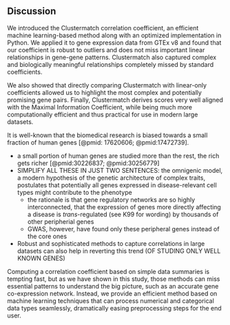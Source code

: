 ## Discussion

We introduced the Clustermatch correlation coefficient, an efficient machine learning-based method along with an optimized implementation in Python.
We applied it to gene expression data from GTEx v8 and found that our coefficient is robust to outliers and does not miss important linear relationships in gene-gene patterns.
Clustermatch also captured complex and biologically meaningful relationships completely missed by standard coefficients.
<!-- TODO: something about GIANT results? -->
We also showed that directly comparing Clustermatch with linear-only coefficients allowed us to highlight the most complex and potentially promising gene pairs.
Finally, Clustermatch derives scores very well aligned with the Maximal Information Coefficient, while being much more computationally efficient and thus practical for use in modern large datasets.


It is well-known that the biomedical research is biased towards a small fraction of human genes [@pmid: 17620606; @pmid:17472739].
- a small portion of human genes are studied more than the rest, the rich gets richer [@pmid:30226837; @pmid:30256779]
- SIMPLIFY ALL THESE IN JUST TWO SENTENCES: the omnigenic model, a modern hypothesis of the genetic architecture of complex traits, postulates that potentially all genes expressed in disease-relevant cell types might contribute to the phenotype
    - the rationale is that gene regulatory networks are so highly interconnected, that the expression of genes more directly affecting a disease is *trans*-regulated (see K99 for wording) by thousands of other peripherial genes
    - GWAS, however, have found only these peripheral genes instead of the core ones
- Robust and sophisticated methods to capture correlations in large datasets can also help in reverting this trend (OF STUDING ONLY WELL KNOWN GENES)


Computing a correlation coefficient based on simple data summaries is tempting fast, but as we have shown in this study, those methods can miss essential patterns to understand the big picture, such as an accurate gene co-expression network.
Instead, we provide an efficient method based on machine learning techniques that can process numerical and categorical data types seamlessly, dramatically easing preprocessing steps for the end user.
